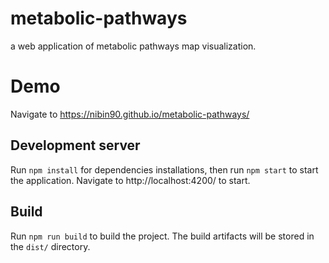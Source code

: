 # metabolic-pathways
a web application of metabolic pathways map visualization. 

# Demo
Navigate to https://nibin90.github.io/metabolic-pathways/ 

## Development server

Run `npm install` for dependencies installations, then run `npm start` to start the application. Navigate to http://localhost:4200/ to start.

## Build

Run `npm run build` to build the project. The build artifacts will be stored in the `dist/` directory.

